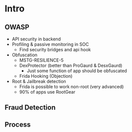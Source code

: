 # Intro

## OWASP
- API security in backend
- Profiling & passive monitoring in SOC
  - Find security bridges and api hook
- Obfuscation
  - MSTG-RESILIENCE-5 
  - DexProtector (better than ProGaurd & DesxGaurd)
    - Just some function of app should be obfuscated 
  - Frida Hooking (Objection)
- Root & Jailbreak detection
  - Frida is possible to work non-root (very advanced)
  - 90% of apps use RootGear

## Fraud Detection


## Process

